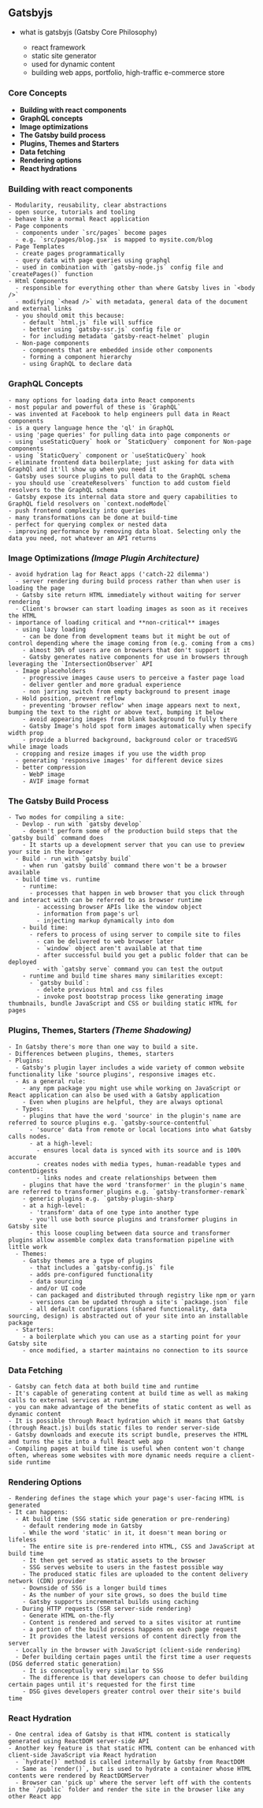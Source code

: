 ## Gatsbyjs

- what is gatsbyjs (Gatsby Core Philosophy)

  - react framework
  - static site generator
  - used for dynamic content
  - building web apps, portfolio, high-traffic e-commerce store

### Core Concepts

- **Building with react components**
- **GraphQL concepts**
- **Image optimizations**
- **The Gatsby build process**
- **Plugins, Themes and Starters**
- **Data fetching**
- **Rendering options**
- **React hydrations**

### Building with react components

    - Modularity, reusability, clear abstractions
    - open source, tutorials and tooling
    - behave like a normal React application
    - Page components
      - components under `src/pages` become pages
      - e.g. `src/pages/blog.jsx` is mapped to mysite.com/blog
    - Page Templates
      - create pages programmatically
      - query data with page queries using graphql
      - used in combination with `gatsby-node.js` config file and `createPages()` function
    - Html Components
      - responsible for everything other than where Gatsby lives in `<body />`
      - modifying `<head />` with metadata, general data of the document and external links
      - you should omit this because:
        - default `html.js` file will suffice
        - better using `gatsby-ssr.js` config file or
        - for including metadata `gatsby-react-helmet` plugin
      - Non-page components
        - components that are embedded inside other components
        - forming a component hierarchy
        - using GraphQL to declare data

### GraphQL Concepts

    - many options for loading data into React components
    - most popular and powerful of these is `GraphQL`
    - was invented at Facebook to help engineers pull data in React components
    - is a query language hence the 'ql' in GraphQL
    - using 'page queries' for pulling data into page components or
    - using `useStaticQuery` hook or `StaticQuery` component for Non-page components
    - using `StaticQuery` component or `useStaticQuery` hook
    - eliminate frontend data boilerplate; just asking for data with GraphQl and it'll show up when you need it
    - Gatsby uses source plugins to pull data to the GraphQL schema
    - you should use `createResolvers` function to add custom field resolvers to the GraphQL schema
    - Gatsby expose its internal data store and query capabilities to GraphQL field resolvers on `context.nodeModel`
    - push frontend complexity into queries
    - many transformations can be done at build-time
    - perfect for querying complex or nested data
    - improving performance by removing data bloat. Selecting only the data you need, not whatever an API returns

### Image Optimizations _(Image Plugin Architecture)_

    - avoid hydration lag for React apps ('catch-22 dilemma')
      - server rendering during build process rather than when user is loading the page
      - Gatsby site return HTML immediately without waiting for server rendering
      - Client's browser can start loading images as soon as it receives the HTML
    - importance of loading critical and **non-critical** images
      - using lazy loading
        - can be done from development teams but it might be out of control depending where the image coming from (e.g. coming from a cms)
        - almost 30% of users are on browsers that don't support it
        - Gatsby generates native components for use in browsers through leveraging the `IntersectionObserver` API
      - Image placeholders
        - progressive images cause users to perceive a faster page load
        - deliver gentler and more gradual experience
        - non jarring switch from empty background to present image
      - Hold position, prevent reflow
        - preventing 'browser reflow' when image appears next to next, bumping the text to the right or above text, bumping it below
        - avoid appearing images from blank background to fully there
        - Gatsby Image's hold spot form images automatically when specify width prop
        - provide a blurred background, background color or tracedSVG while image loads
      - cropping and resize images if you use the width prop
      - generating 'responsive images' for different device sizes
      - better compression
        - WebP image
        - AVIF image format

### The Gatsby Build Process

    - Two modes for compiling a site:
      - Devlop - run with `gatsby develop`
        - doesn't perform some of the production build steps that the `gatsby build` command does
        - It starts up a development server that you can use to preview your site in the browser
      - Build - run with `gatsby build`
        - when run `gatsby build` command there won't be a browser available
      - build time vs. runtime
        - runtime:
          - processes that happen in web browser that you click through and interact with can be referred to as browser runtime
            - accessing browser APIs like the window object
            - information from page's url
            - injecting markup dynamically into dom
        - build time:
          - refers to process of using server to compile site to files
            - can be delivered to web browser later
            - `window` object aren't available at that time
            - after successful build you get a public folder that can be deployed
            - with `gatsby serve` command you can test the output
        - runtime and build time shares many similarities except:
          - `gatsby build`:
            - delete previous html and css files
            - invoke post bootstrap process like generating image thumbnails, bundle JavaScript and CSS or building static HTML for pages

### Plugins, Themes, Starters _(Theme Shadowing)_

    - In Gatsby there's more than one way to build a site.
    - Differences between plugins, themes, starters
    - Plugins:
      - Gatsby's plugin layer includes a wide variety of common website functionality like 'source plugins', responsive images etc.
      - As a general rule:
        - any npm package you might use while working on JavaScript or React application can also be used with a Gatsby application
        - Even when plugins are helpful, they are always optional
      - Types:
        - plugins that have the word 'source' in the plugin's name are referred to source plugins e.g. `gatsby-source-contentful`
          - 'source' data from remote or local locations into what Gatsby calls nodes.
          - at a high-level:
            - ensures local data is synced with its source and is 100% accurate
            - creates nodes with media types, human-readable types and contentDigests
            - links nodes and create relationships between them
        - plugins that have the word 'transformer' in the plugin's name are referred to transformer plugins e.g. `gatsby-transformer-remark`
        - generic plugins e.g. `gatsby-plugin-sharp`
        - at a high-level:
          - 'transform' data of one type into another type
          - you'll use both source plugins and transformer plugins in Gatsby site
          - this loose coupling between data source and transformer plugins allow assemble complex data transformation pipeline with little work
      - Themes:
        - Gatsby themes are a type of plugins
          - that includes a `gatsby-config.js` file
          - adds pre-configured functionality
          - data sourcing
          - and/or UI code
          - can packaged and distributed through registry like npm or yarn
          - versions can be updated through a site's `package.json` file
          - all default configurations (shared functionality, data sourcing, design) is abstracted out of your site into an installable package
      - Starters:
        - a boilerplate which you can use as a starting point for your Gatsby site
        - once modified, a starter maintains no connection to its source

### Data Fetching

    - Gatsby can fetch data at both build time and runtime
    - It's capable of generating content at build time as well as making calls to external services at runtime
    - you can make advantage of the benefits of static content as well as dynamic content
    - It is possible through React hydration which it means that Gatsby (through React.js) builds static files to render server-side
    - Gatsby downloads and execute its script bundle, preserves the HTML and turns the site into a full React web app
    - Compiling pages at build time is useful when content won't change often, whereas some websites with more dynamic needs require a client-side runtime

### Rendering Options

    - Rendering defines the stage which your page's user-facing HTML is generated
    - It can happens:
      - At build time (SSG static side generation or pre-rendering)
        - default rendering mode in Gatsby
        - While the word 'static' in it, it doesn't mean boring or lifeless
        - The entire site is pre-rendered into HTML, CSS and JavaScript at build time
        - It then get served as static assets to the browser
        - SSG serves website to users in the fastest possible way
        - The produced static files are uploaded to the content delivery network (CDN) provider
        - Downside of SSG is a longer build times
        - As the number of your site grows, so does the build time
        - Gatsby supports incremental builds using caching
      - During HTTP requests (SSR server-side rendering)
        - Generate HTML on-the-fly
        - Content is rendered and served to a sites visitor at runtime
        - a portion of the build process happens on each page request
        - It provides the latest versions of content directly from the server
      - Locally in the browser with JavaScript (client-side rendering)
      - Defer building certain pages until the first time a user requests (DSG deferred static generation)
        - It is conceptually very similar to SSG
        - The difference is that developers can choose to defer building certain pages until it's requested for the first time
        - DSG gives developers greater control over their site's build time

### React Hydration

    - One central idea of Gatsby is that HTML content is statically generated using ReactDOM server-side API
    - Another key feature is that static HTML content can be enhanced with client-side JavaScript via React hydration
      - `hydrate()` method is called internally by Gatsby from ReactDOM
      - Same as `render()`, but is used to hydrate a container whose HTML contents were rendered by ReactDOMServer
      - Browser can 'pick up' where the server left off with the contents in the `/public` folder and render the site in the browser like any other React app
